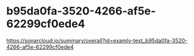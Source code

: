 # b95da0fa-3520-4266-af5e-62299cf0ede4
https://sonarcloud.io/summary/overall?id=examly-test_b95da0fa-3520-4266-af5e-62299cf0ede4

